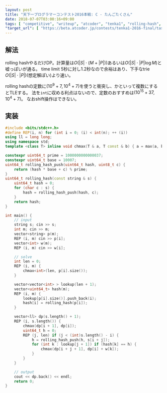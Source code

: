 ```yaml
---
layout: post
title: "天下一プログラマーコンテスト2016本戦: C - たんごたくさん"
date: 2018-07-07T03:00:16+09:00
tags: [ "competitive", "writeup", "atcoder", "tenka1", "rolling-hash", "dp" ]
"target_url": [ "https://beta.atcoder.jp/contests/tenka1-2016-final/tasks/tenka1_2016_final_c" ]
---
```


## 解法

rolling hashやるだけDP。計算量は<span>$O(|S| \cdot (M + |P|))$</span>あるいは<span>$O(|S| \cdot |P| \log M)$</span>と嘘っぽいが通る。
time limit $5$秒に対し$1.2$秒なので余裕はあり、下手なtrie <span>$O(|S| \cdot |P|)$</span>(想定解ぽい)より速い。

rolling hashの定数に$(10^9 + 7, 10^4 + 7)$を使うと衝突し、かといって複数にするとTLEする。
法を`int`に収める利点はないので、定数のおすすめは$(10^{15} + 37, 10^4 + 7)$。
なおshift操作はできない。

## 実装

``` c++
#include <bits/stdc++.h>
#define REP(i, n) for (int i = 0; (i) < int(n); ++ (i))
using ll = long long;
using namespace std;
template <class T> inline void chmax(T & a, T const & b) { a = max(a, b); }

constexpr uint64_t prime = 1000000000000037;
constexpr uint64_t base = 10007;
uint64_t rolling_hash_push(uint64_t hash, uint8_t c) {
    return (hash * base + c) % prime;
}
uint64_t rolling_hash(const string & s) {
    uint64_t hash = 0;
    for (char c : s) {
        hash = rolling_hash_push(hash, c);
    }
    return hash;
}

int main() {
    // input
    string s; cin >> s;
    int m; cin >> m;
    vector<string> p(m);
    REP (i, m) cin >> p[i];
    vector<int> w(m);
    REP (i, m) cin >> w[i];

    // solve
    int len = 0;
    REP (i, m) {
        chmax<int>(len, p[i].size());
    }

    vector<vector<int> > lookup(len + 1);
    vector<uint64_t> hash(m);
    REP (i, m) {
        lookup[p[i].size()].push_back(i);
        hash[i] = rolling_hash(p[i]);
    }

    vector<ll> dp(s.length() + 1);
    REP (i, s.length()) {
        chmax(dp[i + 1], dp[i]);
        uint64_t h = 0;
        REP (j, len) if (j < (int)s.length() - i) {
            h = rolling_hash_push(h, s[i + j]);
            for (int k : lookup[j + 1]) if (hash[k] == h) {
                chmax(dp[i + j + 1], dp[i] + w[k]);
            }
        }
    }

    // output
    cout << dp.back() << endl;
    return 0;
}
```
